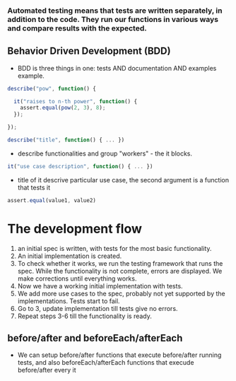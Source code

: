 ### Automated testing means that tests are written separately, in addition to the code. They run our functions in various ways and compare results with the expected.

## Behavior Driven Development (BDD)
* BDD is three things in one: tests AND documentation AND examples
example.
```javascript
describe("pow", function() {

  it("raises to n-th power", function() {
    assert.equal(pow(2, 3), 8);
  });

});
```
```javascript
describe("title", function() { ... })
```
* describe functionalities and group "workers" - the it blocks.
```javascript
it("use case description", function() { ... })
```
* title of it descrive particular use case, the second argument is a function that tests it

```javascript
assert.equal(value1, value2)
```

# The development flow
1. an initial spec is written, with tests for the most basic functionality.
2. An initial implementation is created.
3. To check whether it works, we run the testing framework that runs the spec. While the functionality is not complete, errors are displayed. We make corrections until everything works.
4. Now we have a working initial implementation with tests.
5. We add more use cases to the spec, probably not yet supported by the implementations. Tests start to fail.
6. Go to 3, update implementation till tests give no errors.
7. Repeat steps 3-6 till the functionality is ready.

## before/after and beforeEach/afterEach
* We can setup before/after functions that execute before/after running tests, and also beforeEach/afterEach functions that execude before/after every it
